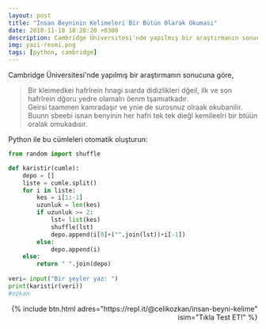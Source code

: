 ```yaml
---
layout: post
title: "İnsan Beyninin Kelimeleri Bir Bütün Olarak Okuması"
date: 2018-11-18 18:28:20 +0300
description: Cambridge Üniversitesi'nde yapılmış bir araştırmanın sonucu 
img: yazi-resmi.png
tags: [python, cambridge]
---
```


Cambridge Üniversitesi'nde yapılmış bir araştırmanın sonucuna göre,
> Bir kleimedkei hafrlrein hnagi sıarda didizlikleri dğeil, ilk ve son hafrlrein dğoru yedre olamalrı öenm tşamıatkadır.  
> Geirsi taammen kamradaşır ve ynie de surosnuz olraak okubanilir. Buunn sbeebi isnan benyinin her hafri tek tek dieğl kemileelri bir
> btüün oralak omukadısır.

Python ile bu cümleleri otomatik oluşturun:
    
```python
from random import shuffle

def karistir(cumle):
    depo = []
    liste = cumle.split()
    for i in liste:
        kes = i[1:-1]
        uzunluk = len(kes)
        if uzunluk >= 2:
            lst= list(kes)
            shuffle(lst)
            depo.append(i[0]+("".join(lst))+i[-1])
        else:
            depo.append(i)
    else:
        return " ".join(depo)
        
veri= input("Bir şeyler yaz: ")
print(karistir(veri))
#ozkan
```

<p align="right"> {% include btn.html adres="https://repl.it/@celikozkan/insan-beyni-kelime" isim="Tıkla Test ET!" %} </p>
